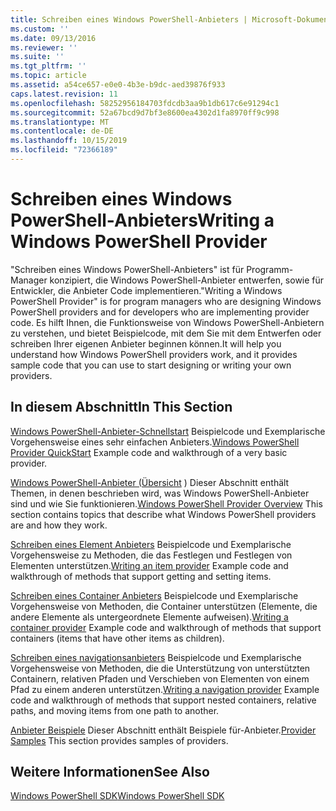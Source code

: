 ```yaml
---
title: Schreiben eines Windows PowerShell-Anbieters | Microsoft-Dokumentation
ms.custom: ''
ms.date: 09/13/2016
ms.reviewer: ''
ms.suite: ''
ms.tgt_pltfrm: ''
ms.topic: article
ms.assetid: a54ce657-e0e0-4b3e-b9dc-aed39876f933
caps.latest.revision: 11
ms.openlocfilehash: 58252956184703fdcdb3aa9b1db617c6e91294c1
ms.sourcegitcommit: 52a67bcd9d7bf3e8600ea4302d1fa8970ff9c998
ms.translationtype: MT
ms.contentlocale: de-DE
ms.lasthandoff: 10/15/2019
ms.locfileid: "72366189"
---
```

# <a name="writing-a-windows-powershell-provider"></a><span data-ttu-id="346ca-102">Schreiben eines Windows PowerShell-Anbieters</span><span class="sxs-lookup"><span data-stu-id="346ca-102">Writing a Windows PowerShell Provider</span></span>

<span data-ttu-id="346ca-103">"Schreiben eines Windows PowerShell-Anbieters" ist für Programm-Manager konzipiert, die Windows PowerShell-Anbieter entwerfen, sowie für Entwickler, die Anbieter Code implementieren.</span><span class="sxs-lookup"><span data-stu-id="346ca-103">"Writing a Windows PowerShell Provider" is for program managers who are designing Windows PowerShell providers and for developers who are implementing provider code.</span></span> <span data-ttu-id="346ca-104">Es hilft Ihnen, die Funktionsweise von Windows PowerShell-Anbietern zu verstehen, und bietet Beispielcode, mit dem Sie mit dem Entwerfen oder schreiben Ihrer eigenen Anbieter beginnen können.</span><span class="sxs-lookup"><span data-stu-id="346ca-104">It will help you understand how Windows PowerShell providers work, and it provides sample code that you can use to start designing or writing your own providers.</span></span>

## <a name="in-this-section"></a><span data-ttu-id="346ca-105">In diesem Abschnitt</span><span class="sxs-lookup"><span data-stu-id="346ca-105">In This Section</span></span>

<span data-ttu-id="346ca-106">[Windows PowerShell-Anbieter-Schnellstart](./windows-powershell-provider-quickstart.md) Beispielcode und Exemplarische Vorgehensweise eines sehr einfachen Anbieters.</span><span class="sxs-lookup"><span data-stu-id="346ca-106">[Windows PowerShell Provider QuickStart](./windows-powershell-provider-quickstart.md) Example code and walkthrough of a very basic provider.</span></span>

<span data-ttu-id="346ca-107">[Windows PowerShell-Anbieter (Übersicht](./windows-powershell-provider-overview.md) ) Dieser Abschnitt enthält Themen, in denen beschrieben wird, was Windows PowerShell-Anbieter sind und wie Sie funktionieren.</span><span class="sxs-lookup"><span data-stu-id="346ca-107">[Windows PowerShell Provider Overview](./windows-powershell-provider-overview.md) This section contains topics that describe what Windows PowerShell providers are and how they work.</span></span>

<span data-ttu-id="346ca-108">[Schreiben eines Element Anbieters](./writing-an-item-provider.md) Beispielcode und Exemplarische Vorgehensweise zu Methoden, die das Festlegen und Festlegen von Elementen unterstützen.</span><span class="sxs-lookup"><span data-stu-id="346ca-108">[Writing an item provider](./writing-an-item-provider.md) Example code and walkthrough of methods that support getting and setting items.</span></span>

<span data-ttu-id="346ca-109">[Schreiben eines Container Anbieters](./writing-a-container-provider.md) Beispielcode und Exemplarische Vorgehensweise von Methoden, die Container unterstützen (Elemente, die andere Elemente als untergeordnete Elemente aufweisen).</span><span class="sxs-lookup"><span data-stu-id="346ca-109">[Writing a container provider](./writing-a-container-provider.md) Example code and walkthrough of methods that support containers (items that have other items as children).</span></span>

<span data-ttu-id="346ca-110">[Schreiben eines navigationsanbieters](./writing-a-navigation-provider.md) Beispielcode und Exemplarische Vorgehensweise von Methoden, die die Unterstützung von unterstützten Containern, relativen Pfaden und Verschieben von Elementen von einem Pfad zu einem anderen unterstützen.</span><span class="sxs-lookup"><span data-stu-id="346ca-110">[Writing a navigation provider](./writing-a-navigation-provider.md) Example code and walkthrough of methods that support nested containers, relative paths, and moving items from one path to another.</span></span>

<span data-ttu-id="346ca-111">[Anbieter Beispiele](./provider-samples.md) Dieser Abschnitt enthält Beispiele für-Anbieter.</span><span class="sxs-lookup"><span data-stu-id="346ca-111">[Provider Samples](./provider-samples.md) This section provides samples of providers.</span></span>

## <a name="see-also"></a><span data-ttu-id="346ca-112">Weitere Informationen</span><span class="sxs-lookup"><span data-stu-id="346ca-112">See Also</span></span>

[<span data-ttu-id="346ca-113">Windows PowerShell SDK</span><span class="sxs-lookup"><span data-stu-id="346ca-113">Windows PowerShell SDK</span></span>](../windows-powershell-reference.md)